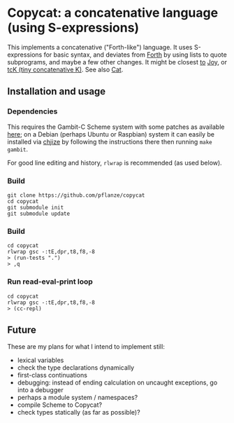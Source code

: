 # Copycat: a concatenative language (using S-expressions)

This implements a concatenative ("Forth-like") language. It uses
S-expressions for basic syntax, and deviates from
[Forth](https://en.wikipedia.org/wiki/Forth_(programming_language)) by
using lists to quote subprograms, and maybe a few other changes. It
might be closest
[to](http://www.latrobe.edu.au/humanities/research/research-projects/past-projects/joy-programming-language)
[Joy](https://en.wikipedia.org/wiki/Joy_(programming_language)), or
[tcK (tiny concatenative K)](http://archive.vector.org.uk/art10000360). See
also [Cat](http://www.cat-language.com/).

## Installation and usage

### Dependencies

This requires the Gambit-C Scheme system with some patches as
available [here](https://github.com/pflanze/gambc.git); on a Debian
(perhaps Ubuntu or Raspbian) system it can easily be installed via
[chjize](https://github.com/pflanze/chjize) by following the
instructions there then running `make gambit`.

For good line editing and history, `rlwrap` is recommended (as used
below).

### Build

    git clone https://github.com/pflanze/copycat
    cd copycat
    git submodule init
    git submodule update

### Build

    cd copycat
    rlwrap gsc -:tE,dpr,t8,f8,-8
    > (run-tests ".")
    > ,q

### Run read-eval-print loop

    cd copycat
    rlwrap gsc -:tE,dpr,t8,f8,-8
    > (cc-repl)


## Future

These are my plans for what I intend to implement still:

- lexical variables
- check the type declarations dynamically
- first-class continuations
- debugging: instead of ending calculation on uncaught exceptions, go
  into a debugger
- perhaps a module system / namespaces?
- compile Scheme to Copycat?
- check types statically (as far as possible)?

